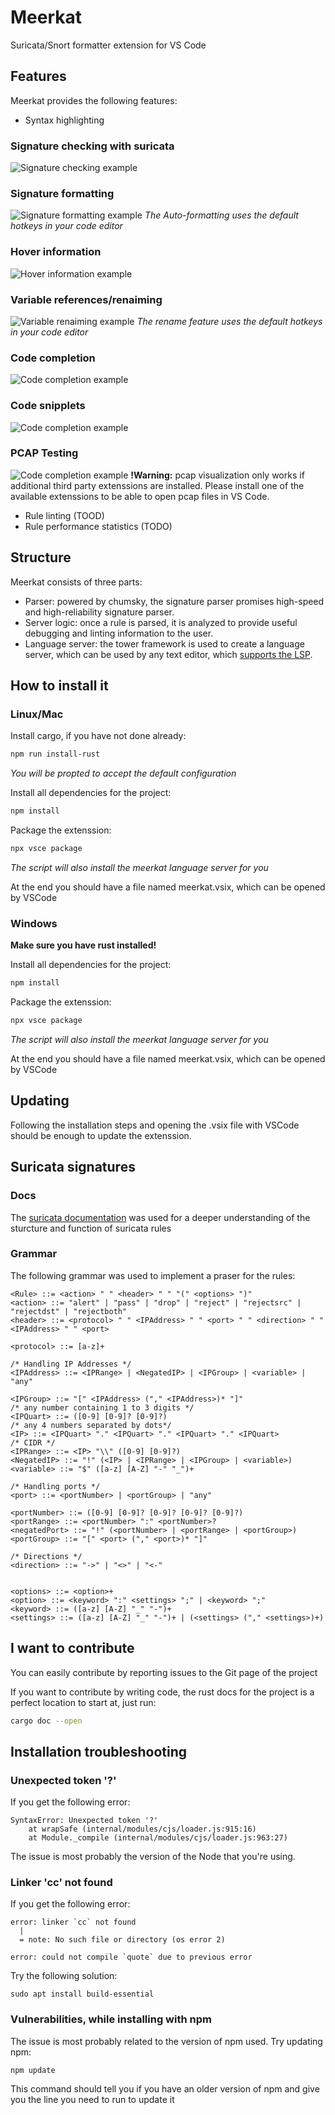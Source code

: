 # Meerkat

Suricata/Snort formatter extension for VS Code

## Features
Meerkat provides the following features:
- Syntax highlighting
### Signature checking with suricata
![Signature checking example](./media/Errors.gif)

### Signature formatting
![Signature formatting example](./media/auto-format.gif)
*The Auto-formatting uses the default hotkeys in your code editor*

### Hover information
![Hover information example](./media/hover.gif)

### Variable references/renaiming
![Variable renaiming example](./media/rename.gif)
*The rename feature uses the default hotkeys in your code editor*

### Code completion
![Code completion example](./media/suggestion.gif)

### Code snipplets
![Code completion example](./media/snippets.gif)

### PCAP Testing
![Code completion example](./media/open_and_execute.gif)
**!Warning:** pcap visualization only works if additional third party extenssions are installed. Please install one of the available extenssions to be able to open pcap files in VS Code.

- Rule linting (TOOD)
- Rule performance statistics (TODO)

## Structure
Meerkat consists of three parts:
- Parser: powered by chumsky, the signature parser promises high-speed and high-reliability signature parser.
- Server logic: once a rule is parsed, it is analyzed to provide useful debugging and linting information to the user.
- Language server: the tower framework is used to create a language server, which can be used by any text editor, which [supports the LSP](https://microsoft.github.io/language-server-protocol/implementors/tools/).

## How to install it

### Linux/Mac
Install cargo, if you have not done already:
```bash
npm run install-rust
```
*You will be propted to accept the default configuration*

Install all dependencies for the project:
```bash
npm install
```

Package the extenssion:
```bash
npx vsce package
```
*The script will also install the meerkat language server for you*

At the end you should have a file named meerkat.vsix, which can be opened by VSCode

### Windows
**Make sure you have rust installed!**

Install all dependencies for the project:
```bash
npm install
```
Package the extenssion:
```bash
npx vsce package
```
*The script will also install the meerkat language server for you*

At the end you should have a file named meerkat.vsix, which can be opened by VSCode

## Updating
Following the installation steps and opening the .vsix file with VSCode should be enough to update the extenssion.

## Suricata signatures

### Docs
The [suricata documentation](https://suricata.readthedocs.io/en/suricata-6.0.0/rules/intro.html#rule-options) was used for a deeper understanding of the sturcture and function of suricata rules

### Grammar
The following grammar was used to implement a praser for the rules:
```
<Rule> ::= <action> " " <header> " " "(" <options> ")"
<action> ::= "alert" | "pass" | "drop" | "reject" | "rejectsrc" | "rejectdst" | "rejectboth"
<header> ::= <protocol> " " <IPAddress> " " <port> " " <direction> " " <IPAddress> " " <port>

<protocol> ::= [a-z]+

/* Handling IP Addresses */
<IPAddress> ::= <IPRange> | <NegatedIP> | <IPGroup> | <variable> | "any"

<IPGroup> ::= "[" <IPAddress> ("," <IPAddress>)* "]"
/* any number containing 1 to 3 digits */
<IPQuart> ::= ([0-9] [0-9]? [0-9]?)
/* any 4 numbers separated by dots*/
<IP> ::= <IPQuart> "." <IPQuart> "." <IPQuart> "." <IPQuart>
/* CIDR */
<IPRange> ::= <IP> "\\" ([0-9] [0-9]?) 
<NegatedIP> ::= "!" (<IP> | <IPRange> | <IPGroup> | <variable>)
<variable> ::= "$" ([a-z] [A-Z] "-" "_")+

/* Handling ports */
<port> ::= <portNumber> | <portGroup> | "any"

<portNumber> ::= ([0-9] [0-9]? [0-9]? [0-9]? [0-9]?)
<portRange> ::= <portNumber> ":" <portNumber>?
<negatedPort> ::= "!" (<portNumber> | <portRange> | <portGroup>)
<portGroup> ::= "[" <port> ("," <port>)* "]"

/* Directions */
<direction> ::= "->" | "<>" | "<-"


<options> ::= <option>+
<option> ::= <keyword> ":" <settings> ";" | <keyword> ";"
<keyword> ::= ([a-z] [A-Z] "_" "-")+
<settings> ::= ([a-z] [A-Z] "_" "-")+ | (<settings> ("," <settings>)+)
```

## I want to contribute
You can easily contribute by reporting issues to the Git page of the project

If you want to contribute by writing code, the rust docs for the project is a perfect location to start at, just run:
```bash
cargo doc --open
```


## Installation troubleshooting
### Unexpected token '?'
If you get the following error:
```
SyntaxError: Unexpected token '?'
    at wrapSafe (internal/modules/cjs/loader.js:915:16)
    at Module._compile (internal/modules/cjs/loader.js:963:27)
```
The issue is most probably the version of the Node that you're using.


### Linker 'cc' not found
If you get the following error:
```
error: linker `cc` not found
  |
  = note: No such file or directory (os error 2)

error: could not compile `quote` due to previous error
```
Try the following solution:
```
sudo apt install build-essential
```

### Vulnerabilities, while installing with npm
The issue is most probably related to the version of npm used. Try updating npm:
```
npm update
```
This command should tell you if you have an older version of npm and give you the line you need to run to update it
